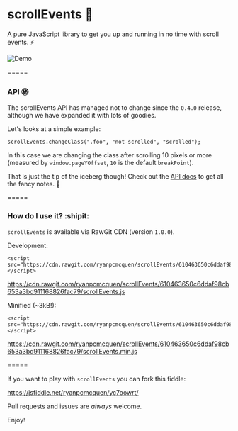 # scrollEvents :scroll:

A pure JavaScript library to get you up and running in no time with scroll events. :zap:

![Demo](https://ryanpcmcquen.org/scrollEvents/scrollEventsDemo.gif)

=====

### API :secret:

The scrollEvents API has managed not to change since the `0.4.0` release, although we have expanded it with lots of goodies.

Let's looks at a simple example:

    scrollEvents.changeClass(".foo", "not-scrolled", "scrolled");

In this case we are changing the class after scrolling 10 pixels or more (measured by `window.pageYOffset`, `10` is the default `breakPoint`).

That is just the tip of the iceberg though! Check out the [API docs](https://github.com/ryanpcmcquen/scrollEvents/blob/gh-pages/API.md) to get all the fancy notes. :guitar:

=====

### How do I use it? :shipit:

`scrollEvents` is available via RawGit CDN (version `1.0.0`).

Development:

    <script src="https://cdn.rawgit.com/ryanpcmcquen/scrollEvents/610463650c6ddaf98cb653a3bd911168826fac79/scrollEvents.js"></script>

https://cdn.rawgit.com/ryanpcmcquen/scrollEvents/610463650c6ddaf98cb653a3bd911168826fac79/scrollEvents.js

Minified (~3kB!):

    <script src="https://cdn.rawgit.com/ryanpcmcquen/scrollEvents/610463650c6ddaf98cb653a3bd911168826fac79/scrollEvents.min.js"></script>

https://cdn.rawgit.com/ryanpcmcquen/scrollEvents/610463650c6ddaf98cb653a3bd911168826fac79/scrollEvents.min.js

=====

If you want to play with `scrollEvents` you can fork this fiddle:

https://jsfiddle.net/ryanpcmcquen/yc7oowrt/

Pull requests and issues are *always* welcome.

Enjoy!
